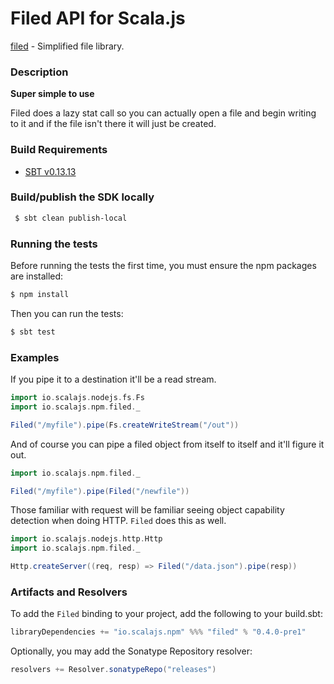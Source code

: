Filed API for Scala.js
================================
[filed](https://www.npmjs.com/package/filed) - Simplified file library.

### Description

**Super simple to use**

Filed does a lazy stat call so you can actually open a file and begin writing to it and if the 
file isn't there it will just be created.

### Build Requirements

* [SBT v0.13.13](http://www.scala-sbt.org/download.html)


### Build/publish the SDK locally

```bash
 $ sbt clean publish-local
```

### Running the tests

Before running the tests the first time, you must ensure the npm packages are installed:

```bash
$ npm install
```

Then you can run the tests:

```bash
$ sbt test
```

### Examples

If you pipe it to a destination it'll be a read stream.

```scala
import io.scalajs.nodejs.fs.Fs
import io.scalajs.npm.filed._

Filed("/myfile").pipe(Fs.createWriteStream("/out"))
```

And of course you can pipe a filed object from itself to itself and it'll figure it out.

```scala
import io.scalajs.npm.filed._

Filed("/myfile").pipe(Filed("/newfile"))
```

Those familiar with request will be familiar seeing object capability detection when doing HTTP. 
`Filed` does this as well.

```scala
import io.scalajs.nodejs.http.Http
import io.scalajs.npm.filed._

Http.createServer((req, resp) => Filed("/data.json").pipe(resp))
```

### Artifacts and Resolvers

To add the `Filed` binding to your project, add the following to your build.sbt:  

```sbt
libraryDependencies += "io.scalajs.npm" %%% "filed" % "0.4.0-pre1"
```

Optionally, you may add the Sonatype Repository resolver:

```sbt   
resolvers += Resolver.sonatypeRepo("releases") 
```

